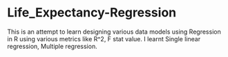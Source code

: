 # Life_Expectancy-Regression
This is an attempt to learn designing various data models using Regression in R using various metrics like R^2, F stat value. 
I learnt Single linear regression, Multiple regression.
